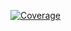 [![Coverage](https://codecov.io/gh/<OWNER>/<REPO>/branch/main/graph/badge.svg)](https://codecov.io/gh/<OWNER>/<REPO>) 